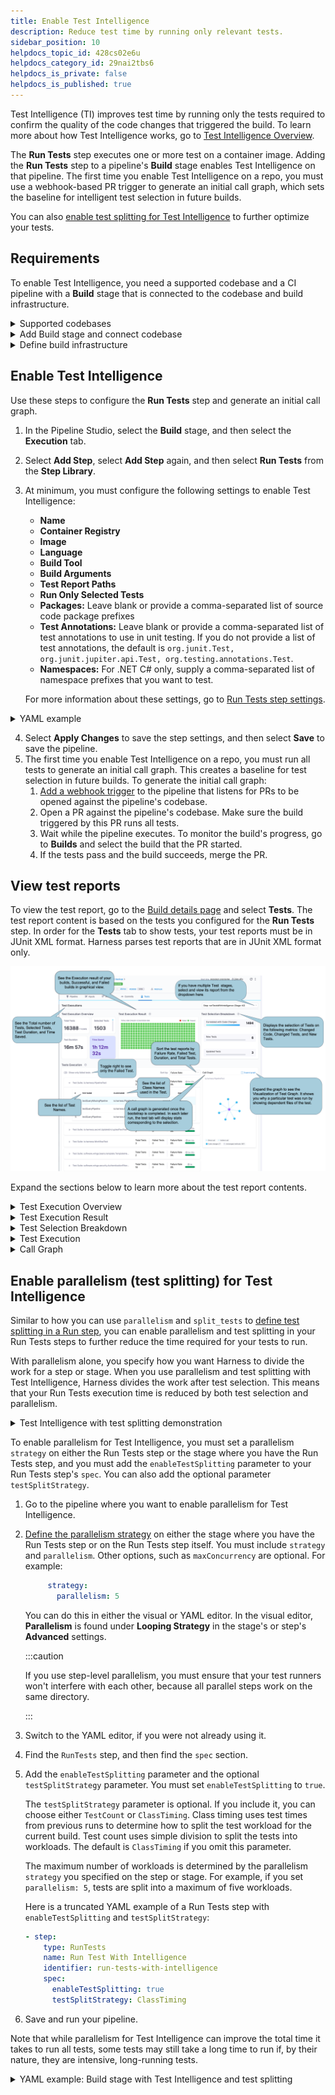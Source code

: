```yaml
---
title: Enable Test Intelligence
description: Reduce test time by running only relevant tests.
sidebar_position: 10
helpdocs_topic_id: 428cs02e6u
helpdocs_category_id: 29nai2tbs6
helpdocs_is_private: false
helpdocs_is_published: true
---
```


Test Intelligence (TI) improves test time by running only the tests required to confirm the quality of the code changes that triggered the build. To learn more about how Test Intelligence works, go to [Test Intelligence Overview](../../ci-quickstarts/test-intelligence-concepts.md).

The **Run Tests** step executes one or more test on a container image. Adding the **Run Tests** step to a pipeline's **Build** stage enables Test Intelligence on that pipeline. The first time you enable Test Intelligence on a repo, you must use a webhook-based PR trigger to generate an initial call graph, which sets the baseline for intelligent test selection in future builds.

You can also [enable test splitting for Test Intelligence](#enable-parallelism-test-splitting-for-test-intelligence) to further optimize your tests.

## Requirements

To enable Test Intelligence, you need a supported codebase and a CI pipeline with a **Build** stage that is connected to the codebase and build infrastructure.

<details>
<summary>Supported codebases</summary>

Test Intelligence is available for the following codebases:

* Java
* Kotlin
* .NET Core: Test Intelligence for .NET is behind the Feature Flag `TI_DOTNET`. Contact [Harness Support](mailto:support@harness.io) to enable the feature.
* Scala

</details>

<details>
<summary>Add Build stage and connect codebase</summary>

Make sure you have a CI pipeline with a **Build** stage that is connected to your codebase.

If you haven't created a pipeline before, [Get started with the fastest CI on the planet](https://developer.harness.io/tutorials/build-code/fastest-ci).

To add a **Build** stage to an existing pipeline:
1. Go to the pipeline you want to edit.
2. In the Pipeline Studio, select **Add Stage**, and then select **Build**.
3. Enter a **Stage Name**, enable **Clone Codebase**, and then select **Set Up Stage**.

To check codebase configuration for existing pipelines, select **Codebase** while viewing the pipeline in the Pipeline Studio. For more information about codebase configuration, go to [Edit Codebase Configuration](../codebase-configuration/create-and-configure-a-codebase.md).

</details>

<details>
<summary>Define build infrastructure</summary>

1. In the Pipeline Studio, select the **Build** stage, and then select the **Infrastructure** tab.
2. Define the build farm for the codebase. For more information, go to [Set up build infrastructure](https://developer.harness.io/docs/category/set-up-build-infrastructure).

</details>

## Enable Test Intelligence

Use these steps to configure the **Run Tests** step and generate an initial call graph.

1. In the Pipeline Studio, select the **Build** stage, and then select the **Execution** tab.
2. Select **Add Step**, select **Add Step** again, and then select **Run Tests** from the **Step Library**.
3. At minimum, you must configure the following settings to enable Test Intelligence:
   * **Name**
   * **Container Registry**
   * **Image**
   * **Language**
   * **Build Tool**
   * **Build Arguments**
   * **Test Report Paths**
   * **Run Only Selected Tests**
   * **Packages:** Leave blank or provide a comma-separated list of source code package prefixes
   * **Test Annotations:** Leave blank or provide a comma-separated list of test annotations to use in unit testing. If you do not provide a list of test annotations, the default is `org.junit.Test, org.junit.jupiter.api.Test, org.testing.annotations.Test`.
   * **Namespaces:** For .NET C# only, supply a comma-separated list of namespace prefixes that you want to test.

   For more information about these settings, go to [Run Tests step settings](../../ci-technical-reference/configure-run-tests-step-settings.md).

<details>
<summary>YAML example</summary>

The following YAML example is for a pipeline that runs Test Intelligence on the Dubbo open-source project. You can use this YAML template to set up a pipeline with a Run Tests step. Make sure you complete the remaining steps in this procedure to generate the initial call graph.

```yaml
pipeline:
    name: ti-dubbo
    identifier: tidubbo
    properties:
        ci:
            codebase:
                connectorRef: account.howdi
                repoName: dubbo
                build: <+input>
    stages:
        - stage:
              name: unit-test
              identifier: unitteststi
              type: CI
              spec:
                  cloneCodebase: true
                  execution:
                      steps:
                          - step:
                                type: RunTests
                                name: runTestsWithIntelligence
                                identifier: runTestsWithIntelligence
                                spec:
                                    connectorRef: account.GCR
                                    image: maven:3-openjdk-8
                                    args: test -Dmaven.test.failure.ignore=true -DfailIfNoTests=false
                                    buildTool: Maven
                                    language: Java
                                    packages: org.apache.dubbo,com.alibaba.dubbo
                                    runOnlySelectedTests: true
                                    reports:
                                        type: JUnit
                                        spec:
                                            paths:
                                                - "**/*.xml"
                                    resources:
                                        limits:
                                            memory: 2Gi
                                            cpu: 2000m
                                timeout: 60m
                  serviceDependencies: []
                  infrastructure:
                      type: KubernetesDirect
                      spec:
                          connectorRef: Kubernetes_Quickstart
                          namespace: harness-delegate
              variables: []
    projectIdentifier: CI_Examples
    orgIdentifier: default
    description: TI for open source project dubbo
    tags: {}
```

</details>

4. Select **Apply Changes** to save the step settings, and then select **Save** to save the pipeline.
5. The first time you enable Test Intelligence on a repo, you must run all tests to generate an initial call graph. This creates a baseline for test selection in future builds. To generate the initial call graph:
   1. [Add a webhook trigger](../../../platform/11_Triggers/triggering-pipelines.md) to the pipeline that listens for PRs to be opened against the pipeline's codebase.
   2. Open a PR against the pipeline's codebase. Make sure the build triggered by this PR runs all tests.
   3. Wait while the pipeline executes. To monitor the build's progress, go to **Builds** and select the build that the PR started.
   4. If the tests pass and the build succeeds, merge the PR.

## View test reports

To view the test report, go to the [Build details page](../view-your-builds/viewing-builds.md) and select **Tests**. The test report content is based on the tests you configured for the **Run Tests** step. In order for the **Tests** tab to show tests, your test reports must be in JUnit XML format. Harness parses test reports that are in JUnit XML format only.

![](./static/set-up-test-intelligence-03.png)

Expand the sections below to learn more about the test report contents.

<details>
<summary>Test Execution Overview</summary>

Provides an overview of **Total Tests**, number of **Selected Tests**, total **Duration** of all tests, and **Time Saved**.

**Duration** reflects the sum of CPU time taken for all tests to complete. The values are collected as-is from the JUnit report, and they don't correspond with wall-clock time. In contrast, the pipeline execution time is a measure of wall-clock time. Therefore, it is possible that the **Duration** may exceed the total pipeline execution time.

</details>

<details>
<summary>Test Execution Result</summary>

Graphical representation of successful and failed tests.

</details>

<details>
<summary>Test Selection Breakdown</summary>

Test Intelligence analyzes changes to source files and test files in the codebase and then runs only the tests that are relevant to the detected changes. This section reports how many tests ran based on the different the types of code changes included in this build:

* **Correlated with Code Changes**: The number of tests that ran due to changes in the codebase.
* **New Tests**: The number of tests that ran because they are new.
* **Updated Tests**: The number of tests that ran because there was a change to the actual test code or content.

</details>

<details>
<summary>Test Execution</summary>

Detailed list of all tests, including class methods and test methods.

Initially, the list shows only failed tests. To see all tests, toggle **Show all Tests**.

You can sort the list by failure rate, duration, and total tests. You can also expand test suites to see details about individual tests in that suite.

</details>

<details>
<summary>Call Graph</summary>

The first time you [Enable Test Intelligence](#enable-test-intelligence) on a repo, you must use a webhook-based PR trigger to run all tests and generate the initial call graph. This creates a baseline for test selection in future builds; therefore, the initial call graph is not particularly useful. In subsequent builds, the call graph shows information about tests selected by Test Intelligence for that run.

Select **Expand graph** to view the Test Intelligence Visualization, which shows why a specific test was selected and the reason behind every test selection. Purple nodes represent tests. Select any test (purple node) to see all the classes and methods covered by that test. Blue nodes represent changes to classes and methods that caused Test Intelligence to select that test.

![](./static/set-up-set-up-test-intelligence-531.png)

</details>

## Enable parallelism (test splitting) for Test Intelligence

Similar to how you can use `parallelism` and `split_tests` to [define test splitting in a Run step](/docs/platform/pipelines/speed-up-ci-test-pipelines-using-parallelism/#define-test-splitting), you can enable parallelism and test splitting in your Run Tests steps to further reduce the time required for your tests to run.

With parallelism alone, you specify how you want Harness to divide the work for a step or stage. When you use parallelism and test splitting with Test Intelligence, Harness divides the work after test selection. This means that your Run Tests execution time is reduced by both test selection and parallelism.

<details>
<summary>Test Intelligence with test splitting demonstration</summary>

Suppose you have a pipeline that runs 100 tests, and each test takes about one second to run. Here's how TI and parallelism can reduce your test times:

* By default, without TI or parallelism, all 100 tests run in sequence, taking 100 seconds.
* With TI, test selection reduces the number of tests based on the detected changes. Supposing only 20 out of the 100 tests are required, the build with TI runs 20 tests in sequence, taking 20 seconds. This reduces test run time by 80%.
* With TI and parallelism, the selected tests are divided into a number of workloads. Supposing a maximum of four workloads and 20 selected tests, the 20 tests are split into four concurrently-running groups. It takes only five seconds to run the tests, reducing test run time by 95% compared to the default.

</details>

To enable parallelism for Test Intelligence, you must set a parallelism `strategy` on either the Run Tests step or the stage where you have the Run Tests step, and you must add the `enableTestSplitting` parameter to your Run Tests step's `spec`. You can also add the optional parameter `testSplitStrategy`.

1. Go to the pipeline where you want to enable parallelism for Test Intelligence.
2. [Define the parallelism strategy](/docs/platform/Pipelines/speed-up-ci-test-pipelines-using-parallelism#define-the-parallelism-strategy) on either the stage where you have the Run Tests step or on the Run Tests step itself. You must include `strategy` and `parallelism`. Other options, such as `maxConcurrency` are optional. For example:

   ```yaml
        strategy:
          parallelism: 5
   ```

   You can do this in either the visual or YAML editor. In the visual editor, **Parallelism** is found under **Looping Strategy** in the stage's or step's **Advanced** settings.

   :::caution

   If you use step-level parallelism, you must ensure that your test runners won't interfere with each other, because all parallel steps work on the same directory.

   :::

3. Switch to the YAML editor, if you were not already using it.
4. Find the `RunTests` step, and then find the `spec` section.
5. Add the `enableTestSplitting` parameter and the optional `testSplitStrategy` parameter. You must set `enableTestSplitting` to `true`.

   The `testSplitStrategy` parameter is optional. If you include it, you can choose either `TestCount` or `ClassTiming`. Class timing uses test times from previous runs to determine how to split the test workload for the current build. Test count uses simple division to split the tests into workloads. The default is `ClassTiming` if you omit this parameter.

   The maximum number of workloads is determined by the parallelism `strategy` you specified on the step or stage. For example, if you set `parallelism: 5`, tests are split into a maximum of five workloads.

   Here is a truncated YAML example of a Run Tests step with `enableTestSplitting` and `testSplitStrategy`:

   ```yaml
   - step:
       type: RunTests
       name: Run Test With Intelligence
       identifier: run-tests-with-intelligence
       spec:
         enableTestSplitting: true
         testSplitStrategy: ClassTiming
   ```

6. Save and run your pipeline.

Note that while parallelism for Test Intelligence can improve the total time it takes to run all tests, some tests may still take a long time to run if, by their nature, they are intensive, long-running tests.

<details>
<summary>YAML example: Build stage with Test Intelligence and test splitting</summary>

```yaml
        - stage:
              name: unit-test
              identifier: unitteststi
              type: CI
              spec:
                  cloneCodebase: true
                  execution:
                      steps:
                          - step:
                                type: RunTests
                                name: runTestsWithIntelligence
                                identifier: runTestsWithIntelligence
                                spec:
                                    enableTestSplitting: true
                                    testSplitStrategy: ClassTiming
                                    connectorRef: account.GCR
                                    image: maven:3-openjdk-8
                                    args: test -Dmaven.test.failure.ignore=true -DfailIfNoTests=false
                                    buildTool: Maven
                                    language: Java
                                    packages: org.apache.dubbo,com.alibaba.dubbo
                                    runOnlySelectedTests: true
                                    reports:
                                        type: JUnit
                                        spec:
                                            paths:
                                                - "**/*.xml"
                                    resources:
                                        limits:
                                            memory: 2Gi
                                            cpu: 2000m
                                timeout: 60m
                  serviceDependencies: []
                  infrastructure:
                      type: KubernetesDirect
                      spec:
                        connectorRef: Kubernetes_Quickstart
                        namespace: harness-delegate
              variables: []
              strategy:
                parallelism: 3
```

</details>

